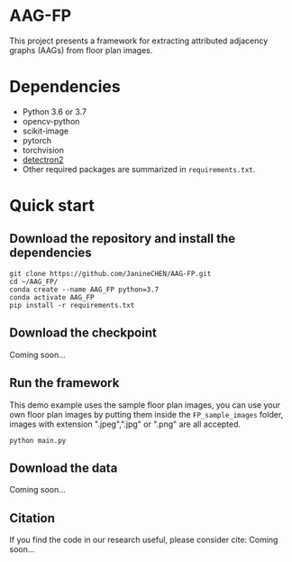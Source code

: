 # AAG-FP
This project presents a framework for extracting attributed adjacency graphs (AAGs) from floor plan images.

# Dependencies
- Python 3.6 or 3.7
- opencv-python
- scikit-image
- pytorch
- torchvision
- <a href="https://detectron2.readthedocs.io/en/latest/tutorials/install.html">detectron2<a>
- Other required packages are summarized in `requirements.txt`.

# Quick start
## Download the repository and install the dependencies 
```
git clone https://github.com/JanineCHEN/AAG-FP.git 
cd ~/AAG_FP/
conda create --name AAG_FP python=3.7
conda activate AAG_FP
pip install -r requirements.txt
```

## Download the checkpoint
Coming soon...

## Run the framework
This demo example uses the sample floor plan images, you can use your own floor plan images by putting them inside the `FP_sample_images` folder, images with extension ".jpeg",".jpg" or ".png" are all accepted.
```
python main.py
```

## Download the data
Coming soon...

## Citation
If you find the code in our research useful, please consider cite:
Coming soon...
